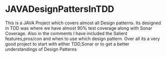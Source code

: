 # JAVADesignPattersInTDD
This is a JAVA Project which covers almost all  Design patterns. Its designed in TDD was where we have almost 90% test coverage along with Sonar Coverage. Also in the comments I have included the Salient features,pros/con and when to use which design pattern. Over all its a very good project to start with either TDD,Sonar or to get a better understandings of Design Patterns

